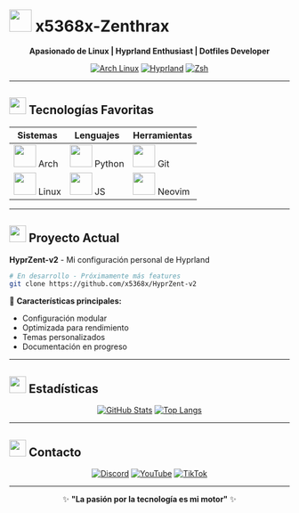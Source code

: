 
# <img src="https://cdn.jsdelivr.net/gh/devicons/devicon/icons/linux/linux-original.svg" width="40" height="40"> x5368x-Zenthrax

<div align="center">
  
**Apasionado de Linux | Hyprland Enthusiast | Dotfiles Developer**

[![Arch Linux](https://img.shields.io/badge/Arch_Linux-1793D1?style=for-the-badge&logo=arch-linux&logoColor=white)](https://archlinux.org)
[![Hyprland](https://img.shields.io/badge/-Hyprland-4B0082?style=for-the-badge)](https://hyprland.org)
[![Zsh](https://img.shields.io/badge/Shell-ZSH-DD4A32?style=for-the-badge&logo=gnu-bash)](https://www.zsh.org)

</div>

---

## <img src="https://cdn.jsdelivr.net/gh/devicons/devicon/icons/python/python-original.svg" width="30" height="30"> Tecnologías Favoritas

<div align="center">

| **Sistemas** | **Lenguajes** | **Herramientas** |
|--------------|---------------|------------------|
| <img src="https://cdn.jsdelivr.net/gh/devicons/devicon/icons/archlinux/archlinux-original.svg" width="40"> Arch | <img src="https://cdn.jsdelivr.net/gh/devicons/devicon/icons/python/python-original.svg" width="40"> Python | <img src="https://cdn.jsdelivr.net/gh/devicons/devicon/icons/git/git-original.svg" width="40"> Git |
| <img src="https://cdn.jsdelivr.net/gh/devicons/devicon/icons/linux/linux-original.svg" width="40"> Linux | <img src="https://cdn.jsdelivr.net/gh/devicons/devicon/icons/javascript/javascript-original.svg" width="40"> JS | <img src="https://cdn.jsdelivr.net/gh/devicons/devicon/icons/vim/vim-original.svg" width="40"> Neovim |

</div>

---

## <img src="https://cdn.jsdelivr.net/gh/devicons/devicon/icons/github/github-original.svg" width="30" height="30"> Proyecto Actual

**HyprZent-v2** - Mi configuración personal de Hyprland

```bash
# En desarrollo - Próximamente más features
git clone https://github.com/x5368x/HyprZent-v2
```

🔹 **Características principales:**
- Configuración modular
- Optimizada para rendimiento
- Temas personalizados
- Documentación en progreso

---

## <img src="https://cdn.jsdelivr.net/gh/devicons/devicon/icons/graphql/graphql-plain.svg" width="30" height="30"> Estadísticas

<div align="center">

[![GitHub Stats](https://github-readme-stats.vercel.app/api?username=x5368x&show_icons=true&theme=radical)](https://github.com/x5368x)
[![Top Langs](https://github-readme-stats.vercel.app/api/top-langs/?username=x5368x&layout=compact&theme=radical)](https://github.com/x5368x)

</div>

---

## <img src="https://cdn.jsdelivr.net/gh/devicons/devicon/icons/discord/discord-original.svg" width="30" height="30"> Contacto

<div align="center">

[![Discord](https://img.shields.io/badge/Discord-7289DA?style=for-the-badge&logo=discord&logoColor=white)](https://discord.gg/NdtChxcaU8)
[![YouTube](https://img.shields.io/badge/YouTube-FF0000?style=for-the-badge&logo=youtube&logoColor=white)](https://youtube.com/@xzn-q7n9q)
[![TikTok](https://img.shields.io/badge/TikTok-000000?style=for-the-badge&logo=tiktok&logoColor=white)](https://www.tiktok.com/@x_536.8)

</div>

---

<div align="center">
  
✨ **"La pasión por la tecnología es mi motor"** ✨

</div>
